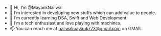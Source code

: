 - 👋 Hi, I’m @MayankNailwal
- 👀 I’m interested in developing new stuffs which can add value to people.
- 🌱 I’m currently learning DSA, Swift and Web Development.
- 💞️ I’m a tech enthusiast and love playing with machines.
- 📫 You can reach me at nailwalmayank773@gmail.com on GMAIL.

<!---
MayankNailwal/MayankNailwal is a ✨ special ✨ repository because its `README.md` (this file) appears on your GitHub profile.
You can click the Preview link to take a look at your changes.
--->
